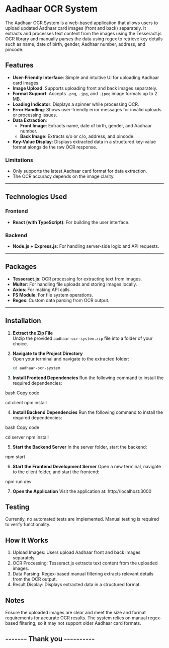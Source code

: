 # Aadhaar OCR System

The Aadhaar OCR System is a web-based application that allows users to upload updated Aadhaar card images (front and back) separately. It extracts and processes text content from the images using the Tesseract.js OCR library and manually parses the data using regex to retrieve key details such as name, date of birth, gender, Aadhaar number, address, and pincode.

## Features

- **User-Friendly Interface**: Simple and intuitive UI for uploading Aadhaar card images.
- **Image Upload**: Supports uploading front and back images separately.
- **Format Support**: Accepts `.png`, `.jpg`, and `.jpeg` image formats up to 2 MB.
- **Loading Indicator**: Displays a spinner while processing OCR.
- **Error Handling**: Shows user-friendly error messages for invalid uploads or processing issues.
- **Data Extraction**: 
  - **Front Image**: Extracts name, date of birth, gender, and Aadhaar number.
  - **Back Image**: Extracts s/o or c/o, address, and pincode.
- **Key-Value Display**: Displays extracted data in a structured key-value format alongside the raw OCR response.

### Limitations
- Only supports the latest Aadhaar card format for data extraction.
- The OCR accuracy depends on the image clarity.

---

## Technologies Used

### Frontend
- **React (with TypeScript)**: For building the user interface.

### Backend
- **Node.js + Express.js**: For handling server-side logic and API requests.

---

## Packages

- **Tesseract.js**: OCR processing for extracting text from images.
- **Multer**: For handling file uploads and storing images locally.
- **Axios**: For making API calls.
- **FS Module**: For file system operations.
- **Regex**: Custom data parsing from OCR output.

---

## Installation

1. **Extract the Zip File**  
   Unzip the provided `aadhaar-ocr-system.zip` file into a folder of your choice.

2. **Navigate to the Project Directory**  
   Open your terminal and navigate to the extracted folder:  
   ```bash
   cd aadhaar-ocr-system

3. **Install Frontend Dependencies**
Run the following command to install the required dependencies:

bash
Copy code

cd client
npm install

4. **Install Backend Dependencies**
Run the following command to install the required dependencies:

bash
Copy code

cd server
npm install

5. **Start the Backend Server**
In the server folder, start the backend:

npm start

6. **Start the Frontend Development Server**
Open a new terminal, navigate to the client folder, and start the frontend:

npm run dev

7. **Open the Application**
Visit the application at:
http://localhost:3000

## Testing
Currently, no automated tests are implemented. Manual testing is required to verify functionality.

## How It Works

1. Upload Images: Users upload Aadhaar front and back images separately.
2. OCR Processing: Tesseract.js extracts text content from the uploaded images.
3. Data Parsing: Regex-based manual filtering extracts relevant details from the OCR output.
4. Result Display: Displays extracted data in a structured format.

## Notes

Ensure the uploaded images are clear and meet the size and format requirements for accurate OCR results.
The system relies on manual regex-based filtering, so it may not support older Aadhaar card formats.

## ------- Thank you ----------


